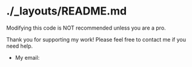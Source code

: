 # ./_layouts/README.md

Modifying this code is NOT recommended unless you are a pro.

Thank you for supporting my work! Please feel free to contact me if you need help.

- My email: 
